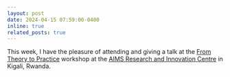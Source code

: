 ```yaml
---
layout: post
date: 2024-04-15 07:59:00-0400
inline: true
related_posts: true
---
```


This week, I have the pleasure of attending and giving a talk at the [From Theory to Practice](https://sites.google.com/view/t2p-workshop/home?authuser=1) workshop at the [AIMS Research and Innovation Centre](https://aims.ac.rw/about-the-research-centre/) in Kigali, Rwanda. 
